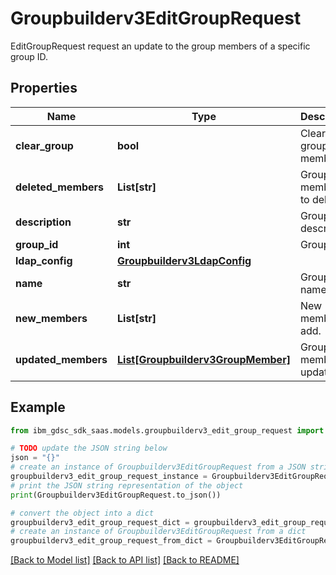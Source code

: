 # Groupbuilderv3EditGroupRequest

EditGroupRequest request an update to the group members of a specific group ID.

## Properties

Name | Type | Description | Notes
------------ | ------------- | ------------- | -------------
**clear_group** | **bool** | Clear the group member. | [optional] 
**deleted_members** | **List[str]** | Group member ID to delete. | [optional] 
**description** | **str** | Group description. | [optional] 
**group_id** | **int** | Group ID. | [optional] 
**ldap_config** | [**Groupbuilderv3LdapConfig**](Groupbuilderv3LdapConfig.md) |  | [optional] 
**name** | **str** | Group name. | [optional] 
**new_members** | **List[str]** | New members to add. | [optional] 
**updated_members** | [**List[Groupbuilderv3GroupMember]**](Groupbuilderv3GroupMember.md) | Group members to update. | [optional] 

## Example

```python
from ibm_gdsc_sdk_saas.models.groupbuilderv3_edit_group_request import Groupbuilderv3EditGroupRequest

# TODO update the JSON string below
json = "{}"
# create an instance of Groupbuilderv3EditGroupRequest from a JSON string
groupbuilderv3_edit_group_request_instance = Groupbuilderv3EditGroupRequest.from_json(json)
# print the JSON string representation of the object
print(Groupbuilderv3EditGroupRequest.to_json())

# convert the object into a dict
groupbuilderv3_edit_group_request_dict = groupbuilderv3_edit_group_request_instance.to_dict()
# create an instance of Groupbuilderv3EditGroupRequest from a dict
groupbuilderv3_edit_group_request_from_dict = Groupbuilderv3EditGroupRequest.from_dict(groupbuilderv3_edit_group_request_dict)
```
[[Back to Model list]](../README.md#documentation-for-models) [[Back to API list]](../README.md#documentation-for-api-endpoints) [[Back to README]](../README.md)


